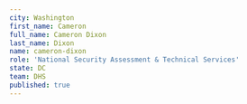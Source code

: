 ```yaml
---
city: Washington
first_name: Cameron
full_name: Cameron Dixon
last_name: Dixon
name: cameron-dixon
role: 'National Security Assessment & Technical Services'
state: DC
team: DHS
published: true
---
```

